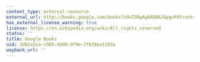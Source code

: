 ```yaml
---
content_type: external-resource
external_url: http://books.google.com/books?id=I5RpAgAAQBAJ&pg=PAfrontcover
has_external_license_warning: true
license: https://en.wikipedia.org/wiki/All_rights_reserved
status: ''
title: Google Books
uid: 3d8ca1ca-c985-4090-979e-2f638ea1393a
wayback_url: ''
---
```

